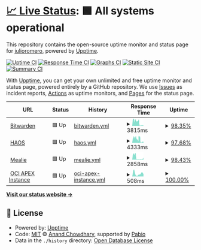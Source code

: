 # [📈 Live Status](https://julioromero.github.io/upptime): <!--live status--> **🟩 All systems operational**

This repository contains the open-source uptime monitor and status page for [julioromero](https://julioromero.github.io/upptime), powered by [Upptime](https://github.com/upptime/upptime).

[![Uptime CI](https://github.com/julioromero/upptime/workflows/Uptime%20CI/badge.svg)](https://github.com/julioromero/upptime/actions?query=workflow%3A%22Uptime+CI%22)
[![Response Time CI](https://github.com/julioromero/upptime/workflows/Response%20Time%20CI/badge.svg)](https://github.com/julioromero/upptime/actions?query=workflow%3A%22Response+Time+CI%22)
[![Graphs CI](https://github.com/julioromero/upptime/workflows/Graphs%20CI/badge.svg)](https://github.com/julioromero/upptime/actions?query=workflow%3A%22Graphs+CI%22)
[![Static Site CI](https://github.com/julioromero/upptime/workflows/Static%20Site%20CI/badge.svg)](https://github.com/julioromero/upptime/actions?query=workflow%3A%22Static+Site+CI%22)
[![Summary CI](https://github.com/julioromero/upptime/workflows/Summary%20CI/badge.svg)](https://github.com/julioromero/upptime/actions?query=workflow%3A%22Summary+CI%22)

With [Upptime](https://upptime.js.org), you can get your own unlimited and free uptime monitor and status page, powered entirely by a GitHub repository. We use [Issues](https://github.com/julioromero/upptime/issues) as incident reports, [Actions](https://github.com/julioromero/upptime/actions) as uptime monitors, and [Pages](https://julioromero.github.io/upptime) for the status page.

<!--start: status pages-->
<!-- This summary is generated by Upptime (https://github.com/upptime/upptime) -->
<!-- Do not edit this manually, your changes will be overwritten -->
<!-- prettier-ignore -->
| URL | Status | History | Response Time | Uptime |
| --- | ------ | ------- | ------------- | ------ |
| <img alt="" src="https://icons.duckduckgo.com/ip3/bitwarden.mustard-leaf.duckdns.org.ico" height="13"> [Bitwarden](https://bitwarden.mustard-leaf.duckdns.org/) | 🟩 Up | [bitwarden.yml](https://github.com/julioromero/upptime/commits/HEAD/history/bitwarden.yml) | <details><summary><img alt="Response time graph" src="./graphs/bitwarden/response-time-week.png" height="20"> 3815ms</summary><br><a href="https://julioromero.github.io/upptime/history/bitwarden"><img alt="Response time 2161" src="https://img.shields.io/endpoint?url=https%3A%2F%2Fraw.githubusercontent.com%2Fjulioromero%2Fupptime%2FHEAD%2Fapi%2Fbitwarden%2Fresponse-time.json"></a><br><a href="https://julioromero.github.io/upptime/history/bitwarden"><img alt="24-hour response time 2219" src="https://img.shields.io/endpoint?url=https%3A%2F%2Fraw.githubusercontent.com%2Fjulioromero%2Fupptime%2FHEAD%2Fapi%2Fbitwarden%2Fresponse-time-day.json"></a><br><a href="https://julioromero.github.io/upptime/history/bitwarden"><img alt="7-day response time 3815" src="https://img.shields.io/endpoint?url=https%3A%2F%2Fraw.githubusercontent.com%2Fjulioromero%2Fupptime%2FHEAD%2Fapi%2Fbitwarden%2Fresponse-time-week.json"></a><br><a href="https://julioromero.github.io/upptime/history/bitwarden"><img alt="30-day response time 2616" src="https://img.shields.io/endpoint?url=https%3A%2F%2Fraw.githubusercontent.com%2Fjulioromero%2Fupptime%2FHEAD%2Fapi%2Fbitwarden%2Fresponse-time-month.json"></a><br><a href="https://julioromero.github.io/upptime/history/bitwarden"><img alt="1-year response time 2161" src="https://img.shields.io/endpoint?url=https%3A%2F%2Fraw.githubusercontent.com%2Fjulioromero%2Fupptime%2FHEAD%2Fapi%2Fbitwarden%2Fresponse-time-year.json"></a></details> | <details><summary><a href="https://julioromero.github.io/upptime/history/bitwarden">98.35%</a></summary><a href="https://julioromero.github.io/upptime/history/bitwarden"><img alt="All-time uptime 99.45%" src="https://img.shields.io/endpoint?url=https%3A%2F%2Fraw.githubusercontent.com%2Fjulioromero%2Fupptime%2FHEAD%2Fapi%2Fbitwarden%2Fuptime.json"></a><br><a href="https://julioromero.github.io/upptime/history/bitwarden"><img alt="24-hour uptime 97.14%" src="https://img.shields.io/endpoint?url=https%3A%2F%2Fraw.githubusercontent.com%2Fjulioromero%2Fupptime%2FHEAD%2Fapi%2Fbitwarden%2Fuptime-day.json"></a><br><a href="https://julioromero.github.io/upptime/history/bitwarden"><img alt="7-day uptime 98.35%" src="https://img.shields.io/endpoint?url=https%3A%2F%2Fraw.githubusercontent.com%2Fjulioromero%2Fupptime%2FHEAD%2Fapi%2Fbitwarden%2Fuptime-week.json"></a><br><a href="https://julioromero.github.io/upptime/history/bitwarden"><img alt="30-day uptime 99.45%" src="https://img.shields.io/endpoint?url=https%3A%2F%2Fraw.githubusercontent.com%2Fjulioromero%2Fupptime%2FHEAD%2Fapi%2Fbitwarden%2Fuptime-month.json"></a><br><a href="https://julioromero.github.io/upptime/history/bitwarden"><img alt="1-year uptime 99.45%" src="https://img.shields.io/endpoint?url=https%3A%2F%2Fraw.githubusercontent.com%2Fjulioromero%2Fupptime%2FHEAD%2Fapi%2Fbitwarden%2Fuptime-year.json"></a></details>
| <img alt="" src="https://icons.duckduckgo.com/ip3/haos.mustard-leaf.duckdns.org.ico" height="13"> [HAOS](https://haos.mustard-leaf.duckdns.org/) | 🟩 Up | [haos.yml](https://github.com/julioromero/upptime/commits/HEAD/history/haos.yml) | <details><summary><img alt="Response time graph" src="./graphs/haos/response-time-week.png" height="20"> 4333ms</summary><br><a href="https://julioromero.github.io/upptime/history/haos"><img alt="Response time 2724" src="https://img.shields.io/endpoint?url=https%3A%2F%2Fraw.githubusercontent.com%2Fjulioromero%2Fupptime%2FHEAD%2Fapi%2Fhaos%2Fresponse-time.json"></a><br><a href="https://julioromero.github.io/upptime/history/haos"><img alt="24-hour response time 387" src="https://img.shields.io/endpoint?url=https%3A%2F%2Fraw.githubusercontent.com%2Fjulioromero%2Fupptime%2FHEAD%2Fapi%2Fhaos%2Fresponse-time-day.json"></a><br><a href="https://julioromero.github.io/upptime/history/haos"><img alt="7-day response time 4333" src="https://img.shields.io/endpoint?url=https%3A%2F%2Fraw.githubusercontent.com%2Fjulioromero%2Fupptime%2FHEAD%2Fapi%2Fhaos%2Fresponse-time-week.json"></a><br><a href="https://julioromero.github.io/upptime/history/haos"><img alt="30-day response time 3165" src="https://img.shields.io/endpoint?url=https%3A%2F%2Fraw.githubusercontent.com%2Fjulioromero%2Fupptime%2FHEAD%2Fapi%2Fhaos%2Fresponse-time-month.json"></a><br><a href="https://julioromero.github.io/upptime/history/haos"><img alt="1-year response time 2724" src="https://img.shields.io/endpoint?url=https%3A%2F%2Fraw.githubusercontent.com%2Fjulioromero%2Fupptime%2FHEAD%2Fapi%2Fhaos%2Fresponse-time-year.json"></a></details> | <details><summary><a href="https://julioromero.github.io/upptime/history/haos">97.68%</a></summary><a href="https://julioromero.github.io/upptime/history/haos"><img alt="All-time uptime 99.44%" src="https://img.shields.io/endpoint?url=https%3A%2F%2Fraw.githubusercontent.com%2Fjulioromero%2Fupptime%2FHEAD%2Fapi%2Fhaos%2Fuptime.json"></a><br><a href="https://julioromero.github.io/upptime/history/haos"><img alt="24-hour uptime 98.53%" src="https://img.shields.io/endpoint?url=https%3A%2F%2Fraw.githubusercontent.com%2Fjulioromero%2Fupptime%2FHEAD%2Fapi%2Fhaos%2Fuptime-day.json"></a><br><a href="https://julioromero.github.io/upptime/history/haos"><img alt="7-day uptime 97.68%" src="https://img.shields.io/endpoint?url=https%3A%2F%2Fraw.githubusercontent.com%2Fjulioromero%2Fupptime%2FHEAD%2Fapi%2Fhaos%2Fuptime-week.json"></a><br><a href="https://julioromero.github.io/upptime/history/haos"><img alt="30-day uptime 99.27%" src="https://img.shields.io/endpoint?url=https%3A%2F%2Fraw.githubusercontent.com%2Fjulioromero%2Fupptime%2FHEAD%2Fapi%2Fhaos%2Fuptime-month.json"></a><br><a href="https://julioromero.github.io/upptime/history/haos"><img alt="1-year uptime 99.44%" src="https://img.shields.io/endpoint?url=https%3A%2F%2Fraw.githubusercontent.com%2Fjulioromero%2Fupptime%2FHEAD%2Fapi%2Fhaos%2Fuptime-year.json"></a></details>
| <img alt="" src="https://icons.duckduckgo.com/ip3/mealie.mustard-leaf.duckdns.org.ico" height="13"> [Mealie](https://mealie.mustard-leaf.duckdns.org/) | 🟩 Up | [mealie.yml](https://github.com/julioromero/upptime/commits/HEAD/history/mealie.yml) | <details><summary><img alt="Response time graph" src="./graphs/mealie/response-time-week.png" height="20"> 2858ms</summary><br><a href="https://julioromero.github.io/upptime/history/mealie"><img alt="Response time 2172" src="https://img.shields.io/endpoint?url=https%3A%2F%2Fraw.githubusercontent.com%2Fjulioromero%2Fupptime%2FHEAD%2Fapi%2Fmealie%2Fresponse-time.json"></a><br><a href="https://julioromero.github.io/upptime/history/mealie"><img alt="24-hour response time 5169" src="https://img.shields.io/endpoint?url=https%3A%2F%2Fraw.githubusercontent.com%2Fjulioromero%2Fupptime%2FHEAD%2Fapi%2Fmealie%2Fresponse-time-day.json"></a><br><a href="https://julioromero.github.io/upptime/history/mealie"><img alt="7-day response time 2858" src="https://img.shields.io/endpoint?url=https%3A%2F%2Fraw.githubusercontent.com%2Fjulioromero%2Fupptime%2FHEAD%2Fapi%2Fmealie%2Fresponse-time-week.json"></a><br><a href="https://julioromero.github.io/upptime/history/mealie"><img alt="30-day response time 2317" src="https://img.shields.io/endpoint?url=https%3A%2F%2Fraw.githubusercontent.com%2Fjulioromero%2Fupptime%2FHEAD%2Fapi%2Fmealie%2Fresponse-time-month.json"></a><br><a href="https://julioromero.github.io/upptime/history/mealie"><img alt="1-year response time 2172" src="https://img.shields.io/endpoint?url=https%3A%2F%2Fraw.githubusercontent.com%2Fjulioromero%2Fupptime%2FHEAD%2Fapi%2Fmealie%2Fresponse-time-year.json"></a></details> | <details><summary><a href="https://julioromero.github.io/upptime/history/mealie">98.43%</a></summary><a href="https://julioromero.github.io/upptime/history/mealie"><img alt="All-time uptime 99.63%" src="https://img.shields.io/endpoint?url=https%3A%2F%2Fraw.githubusercontent.com%2Fjulioromero%2Fupptime%2FHEAD%2Fapi%2Fmealie%2Fuptime.json"></a><br><a href="https://julioromero.github.io/upptime/history/mealie"><img alt="24-hour uptime 97.29%" src="https://img.shields.io/endpoint?url=https%3A%2F%2Fraw.githubusercontent.com%2Fjulioromero%2Fupptime%2FHEAD%2Fapi%2Fmealie%2Fuptime-day.json"></a><br><a href="https://julioromero.github.io/upptime/history/mealie"><img alt="7-day uptime 98.43%" src="https://img.shields.io/endpoint?url=https%3A%2F%2Fraw.githubusercontent.com%2Fjulioromero%2Fupptime%2FHEAD%2Fapi%2Fmealie%2Fuptime-week.json"></a><br><a href="https://julioromero.github.io/upptime/history/mealie"><img alt="30-day uptime 99.49%" src="https://img.shields.io/endpoint?url=https%3A%2F%2Fraw.githubusercontent.com%2Fjulioromero%2Fupptime%2FHEAD%2Fapi%2Fmealie%2Fuptime-month.json"></a><br><a href="https://julioromero.github.io/upptime/history/mealie"><img alt="1-year uptime 99.63%" src="https://img.shields.io/endpoint?url=https%3A%2F%2Fraw.githubusercontent.com%2Fjulioromero%2Fupptime%2FHEAD%2Fapi%2Fmealie%2Fuptime-year.json"></a></details>
| <img alt="" src="https://apex.oracle.com/assets/media/icons/favicon.ico" height="13"> [OCI APEX Instance](https://gabd18c80086d52-mustardleaf.adb.us-ashburn-1.oraclecloudapps.com/) | 🟩 Up | [oci-apex-instance.yml](https://github.com/julioromero/upptime/commits/HEAD/history/oci-apex-instance.yml) | <details><summary><img alt="Response time graph" src="./graphs/oci-apex-instance/response-time-week.png" height="20"> 508ms</summary><br><a href="https://julioromero.github.io/upptime/history/oci-apex-instance"><img alt="Response time 1109" src="https://img.shields.io/endpoint?url=https%3A%2F%2Fraw.githubusercontent.com%2Fjulioromero%2Fupptime%2FHEAD%2Fapi%2Foci-apex-instance%2Fresponse-time.json"></a><br><a href="https://julioromero.github.io/upptime/history/oci-apex-instance"><img alt="24-hour response time 423" src="https://img.shields.io/endpoint?url=https%3A%2F%2Fraw.githubusercontent.com%2Fjulioromero%2Fupptime%2FHEAD%2Fapi%2Foci-apex-instance%2Fresponse-time-day.json"></a><br><a href="https://julioromero.github.io/upptime/history/oci-apex-instance"><img alt="7-day response time 508" src="https://img.shields.io/endpoint?url=https%3A%2F%2Fraw.githubusercontent.com%2Fjulioromero%2Fupptime%2FHEAD%2Fapi%2Foci-apex-instance%2Fresponse-time-week.json"></a><br><a href="https://julioromero.github.io/upptime/history/oci-apex-instance"><img alt="30-day response time 1020" src="https://img.shields.io/endpoint?url=https%3A%2F%2Fraw.githubusercontent.com%2Fjulioromero%2Fupptime%2FHEAD%2Fapi%2Foci-apex-instance%2Fresponse-time-month.json"></a><br><a href="https://julioromero.github.io/upptime/history/oci-apex-instance"><img alt="1-year response time 1109" src="https://img.shields.io/endpoint?url=https%3A%2F%2Fraw.githubusercontent.com%2Fjulioromero%2Fupptime%2FHEAD%2Fapi%2Foci-apex-instance%2Fresponse-time-year.json"></a></details> | <details><summary><a href="https://julioromero.github.io/upptime/history/oci-apex-instance">100.00%</a></summary><a href="https://julioromero.github.io/upptime/history/oci-apex-instance"><img alt="All-time uptime 99.80%" src="https://img.shields.io/endpoint?url=https%3A%2F%2Fraw.githubusercontent.com%2Fjulioromero%2Fupptime%2FHEAD%2Fapi%2Foci-apex-instance%2Fuptime.json"></a><br><a href="https://julioromero.github.io/upptime/history/oci-apex-instance"><img alt="24-hour uptime 100.00%" src="https://img.shields.io/endpoint?url=https%3A%2F%2Fraw.githubusercontent.com%2Fjulioromero%2Fupptime%2FHEAD%2Fapi%2Foci-apex-instance%2Fuptime-day.json"></a><br><a href="https://julioromero.github.io/upptime/history/oci-apex-instance"><img alt="7-day uptime 100.00%" src="https://img.shields.io/endpoint?url=https%3A%2F%2Fraw.githubusercontent.com%2Fjulioromero%2Fupptime%2FHEAD%2Fapi%2Foci-apex-instance%2Fuptime-week.json"></a><br><a href="https://julioromero.github.io/upptime/history/oci-apex-instance"><img alt="30-day uptime 99.88%" src="https://img.shields.io/endpoint?url=https%3A%2F%2Fraw.githubusercontent.com%2Fjulioromero%2Fupptime%2FHEAD%2Fapi%2Foci-apex-instance%2Fuptime-month.json"></a><br><a href="https://julioromero.github.io/upptime/history/oci-apex-instance"><img alt="1-year uptime 99.80%" src="https://img.shields.io/endpoint?url=https%3A%2F%2Fraw.githubusercontent.com%2Fjulioromero%2Fupptime%2FHEAD%2Fapi%2Foci-apex-instance%2Fuptime-year.json"></a></details>

<!--end: status pages-->

[**Visit our status website →**](https://julioromero.github.io/upptime)

## 📄 License

- Powered by: [Upptime](https://github.com/upptime/upptime)
- Code: [MIT](./LICENSE) © [Anand Chowdhary](https://anandchowdhary.com), supported by [Pabio](https://pabio.com)
- Data in the `./history` directory: [Open Database License](https://opendatacommons.org/licenses/odbl/1-0/)
